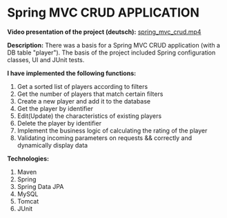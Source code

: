 # Spring MVC CRUD APPLICATION

<b>Video presentation of the project (deutsch):</b> 
[spring_mvc_crud.mp4](src/main/webapp/resources/spring_mvc_crud.mp4)

<b>Description:</b>
There was a basis for a Spring MVC CRUD application (with a DB table "player"). 
The basis of the project included Spring configuration classes, UI and JUnit tests.

<b>I have implemented the following functions:</b>
1. Get a sorted list of players according to filters
2. Get the number of players that match certain filters
3. Create a new player and add it to the database
4. Get the player by identifier
5. Edit(Update) the characteristics of existing players
6. Delete the player by identifier
9. Implement the business logic of calculating the rating of the player
10. Validating incoming parameters on requests && correctly and dynamically display data 

<b>Technologies:</b>
1. Maven
2. Spring
3. Spring Data JPA
4. MySQL
5. Tomcat
6. JUnit
